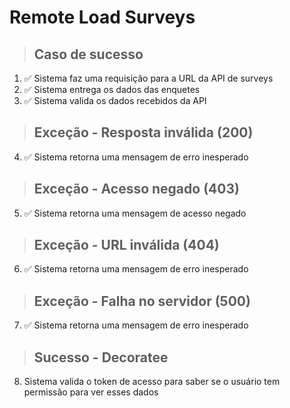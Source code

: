 # Remote Load Surveys

> ## Caso de sucesso
1. ✅ Sistema faz uma requisição para a URL da API de surveys
2. ✅ Sistema entrega os dados das enquetes
3. ✅ Sistema valida os dados recebidos da API

> ## Exceção - Resposta inválida (200)
4. ✅ Sistema retorna uma mensagem de erro inesperado

> ## Exceção - Acesso negado (403)
5. ✅ Sistema retorna uma mensagem de acesso negado

> ## Exceção - URL inválida (404)
6. ✅ Sistema retorna uma mensagem de erro inesperado

> ## Exceção - Falha no servidor (500)
7. ✅ Sistema retorna uma mensagem de erro inesperado

> ## Sucesso - Decoratee
8. Sistema valida o token de acesso para saber se o usuário tem permissão para ver esses dados